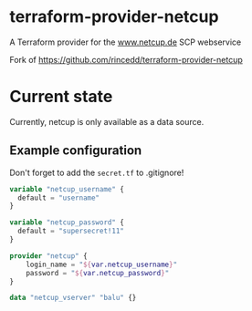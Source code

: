 # terraform-provider-netcup
A Terraform provider for the www.netcup.de SCP webservice

Fork of https://github.com/rincedd/terraform-provider-netcup

# Current state

Currently, netcup is only available as a data source.

## Example configuration

Don't forget to add the `secret.tf` to .gitignore!

``` secrets.tf
variable "netcup_username" {
  default = "username"
}

variable "netcup_password" {
  default = "supersecret!11"
}
```

``` example.tf
provider "netcup" {
    login_name = "${var.netcup_username}"
    password = "${var.netcup_password}"
}

data "netcup_vserver" "balu" {}
```
